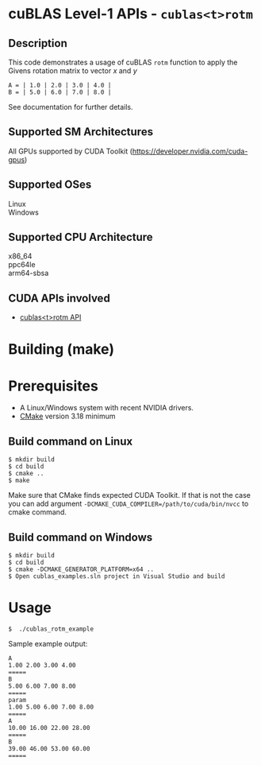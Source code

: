 # cuBLAS Level-1 APIs - `cublas<t>rotm`

## Description

This code demonstrates a usage of cuBLAS `rotm` function to apply the Givens rotation matrix to vector _x_ and _y_

```
A = | 1.0 | 2.0 | 3.0 | 4.0 |
B = | 5.0 | 6.0 | 7.0 | 8.0 |
```

See documentation for further details.

## Supported SM Architectures

All GPUs supported by CUDA Toolkit (https://developer.nvidia.com/cuda-gpus)  

## Supported OSes

Linux  
Windows

## Supported CPU Architecture

x86_64  
ppc64le  
arm64-sbsa

## CUDA APIs involved
- [cublas\<t>rotm API](https://docs.nvidia.com/cuda/cublas/index.html#cublas-lt-t-gt-rotm)

# Building (make)

# Prerequisites
- A Linux/Windows system with recent NVIDIA drivers.
- [CMake](https://cmake.org/download) version 3.18 minimum

## Build command on Linux
```
$ mkdir build
$ cd build
$ cmake ..
$ make
```
Make sure that CMake finds expected CUDA Toolkit. If that is not the case you can add argument `-DCMAKE_CUDA_COMPILER=/path/to/cuda/bin/nvcc` to cmake command.

## Build command on Windows
```
$ mkdir build
$ cd build
$ cmake -DCMAKE_GENERATOR_PLATFORM=x64 ..
$ Open cublas_examples.sln project in Visual Studio and build
```

# Usage
```
$  ./cublas_rotm_example
```

Sample example output:

```
A
1.00 2.00 3.00 4.00 
=====
B
5.00 6.00 7.00 8.00 
=====
param
1.00 5.00 6.00 7.00 8.00 
=====
A
10.00 16.00 22.00 28.00 
=====
B
39.00 46.00 53.00 60.00 
=====
```
